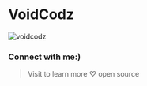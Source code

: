 # VoidCodz

<p align="left"> <img src="https://komarev.com/ghpvc/?username=voidcodz&label=Profile%20views&color=0e75b6&style=flat" alt="voidcodz" /> </p>


<h3 align="left">Connect with me:)</h3>
</p>




>Visit to learn more ♡ open source
